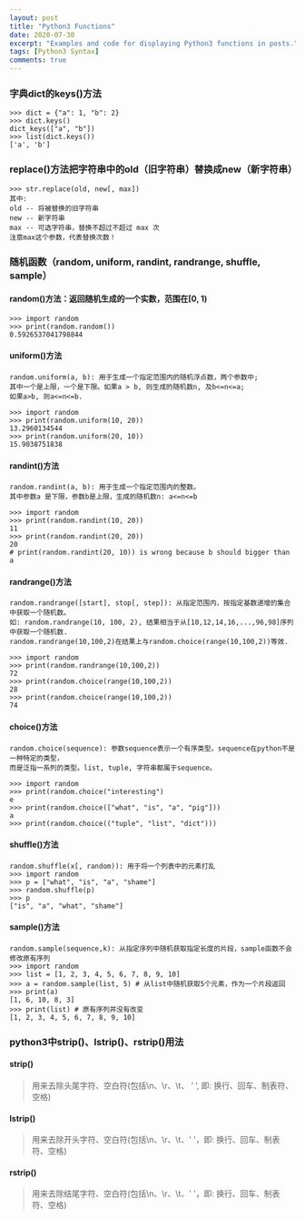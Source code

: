 ```yaml
---
layout: post
title: "Python3 Functions"
date: 2020-07-30
excerpt: "Examples and code for displaying Python3 functions in posts."
tags: [Python3 Syntax]
comments: true
---
```


### 字典dict的keys()方法
~~~ 
>>> dict = {"a": 1, "b": 2}
>>> dict.keys()
dict_keys(["a", "b"])
>>> list(dict.keys())
['a', 'b']
~~~

### replace()方法把字符串中的old（旧字符串）替换成new（新字符串）
~~~
>>> str.replace(old, new[, max])
其中: 
old -- 将被替换的旧字符串
new -- 新字符串
max -- 可选字符串，替换不超过不超过 max 次
注意max这个参数，代表替换次数！
~~~

### 随机函数（random, uniform, randint, randrange, shuffle, sample）
#### random()方法：返回随机生成的一个实数，范围在[0, 1)
~~~
>>> import random
>>> print(random.random())
0.5926537041798844
~~~

#### uniform()方法
~~~
random.uniform(a, b): 用于生成一个指定范围内的随机浮点数，两个参数中;
其中一个是上限，一个是下限。如果a > b, 则生成的随机数n, 及b<=n<=a;
如果a>b, 则a<=n<=b.

>>> import random
>>> print(random.uniform(10, 20))
13.2960134544
>>> print(random.uniform(20, 10))
15.9038751838
~~~

#### randint()方法
~~~
random.randint(a, b): 用于生成一个指定范围内的整数。
其中参数a 是下限，参数b是上限，生成的随机数n: a<=n<=b

>>> import random
>>> print(random.randint(10, 20))
11
>>> print(random.randint(20, 20))
20
# print(random.randint(20, 10)) is wrong because b should bigger than a 
~~~

#### randrange()方法
~~~
random.randrange([start], stop[, step]): 从指定范围内，按指定基数递增的集合中获取一个随机数。
如: random.randrange(10, 100, 2), 结果相当于从[10,12,14,16,...,96,98]序列中获取一个随机数.
random.randrange(10,100,2)在结果上与random.choice(range(10,100,2))等效.

>>> import random
>>> print(random.randrange(10,100,2))
72
>>> print(random.choice(range(10,100,2))
28
>>> print(random.choice(range(10,100,2))
74
~~~

#### choice()方法
~~~
random.choice(sequence): 参数sequence表示一个有序类型。sequence在python不是一种特定的类型，
而是泛指一系列的类型。list, tuple, 字符串都属于sequence。

>>> import random
>>> print(random.choice("interesting")
e
>>> print(random.choice(["what", "is", "a", "pig"]))
a
>>> print(random.choice(("tuple", "list", "dict")))
~~~

#### shuffle()方法

~~~
random.shuffle(x[, random)): 用于将一个列表中的元素打乱
>>> import random
>>> p = ["what", "is", "a", "shame"]
>>> random.shuffle(p)
>>> p
["is", "a", "what", "shame"]
~~~

#### sample()方法
~~~
random.sample(sequence,k): 从指定序列中随机获取指定长度的片段，sample函数不会修改原有序列
>>> import random
>>> list = [1, 2, 3, 4, 5, 6, 7, 8, 9, 10]
>>> a = random.sample(list, 5) # 从list中随机获取5个元素，作为一个片段返回
>>> print(a)
[1, 6, 10, 8, 3]
>>> print(list) # 原有序列并没有改变
[1, 2, 3, 4, 5, 6, 7, 8, 9, 10]
~~~

### python3中strip()、lstrip()、rstrip()用法
#### strip()
> 用来去除头尾字符、空白符(包括\n、\r、\t、 ‘ ’, 即: 换行、回车、制表符、空格)


#### lstrip()
> 用来去除开头字符、空白符(包括\n、\r、\t、' '，即: 换行、回车、制表符、空格)


#### rstrip()

> 用来去除结尾字符、空白符(包括\n、\r、\t、' '，即: 换行、回车、制表符、空格)


